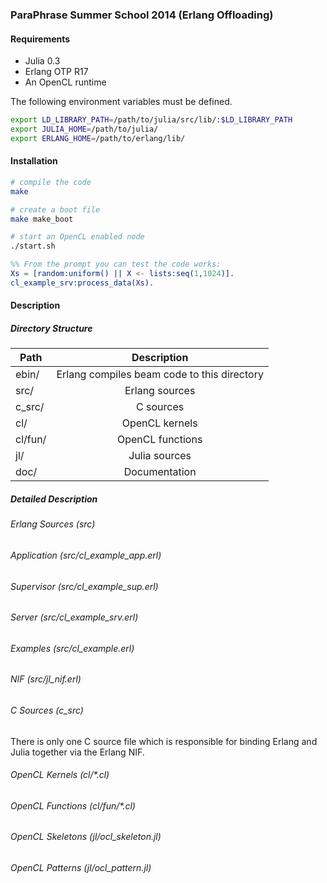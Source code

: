 ### ParaPhrase Summer School 2014 (Erlang Offloading)

#### Requirements

* Julia 0.3
* Erlang OTP R17
* An OpenCL runtime

The following environment variables must be defined.

```bash
export LD_LIBRARY_PATH=/path/to/julia/src/lib/:$LD_LIBRARY_PATH
export JULIA_HOME=/path/to/julia/
export ERLANG_HOME=/path/to/erlang/lib/
```

#### Installation

```bash
# compile the code
make

# create a boot file 
make make_boot

# start an OpenCL enabled node
./start.sh
```

```erlang
%% From the prompt you can test the code works:
Xs = [random:uniform() || X <- lists:seq(1,1024)].
cl_example_srv:process_data(Xs).
```

#### Description

##### Directory Structure

| Path    | Description 
| ------- |:-------------------------------------------:|
| ebin/   | Erlang compiles beam code to this directory
| src/    | Erlang sources
| c_src/  | C sources
| cl/     | OpenCL kernels
| cl/fun/ | OpenCL functions
| jl/     | Julia sources
| doc/    | Documentation

##### Detailed Description

###### Erlang Sources (src)
###### Application (src/cl_example_app.erl)
###### Supervisor (src/cl_example_sup.erl)
###### Server (src/cl_example_srv.erl)
###### Examples (src/cl_example.erl)
###### NIF (src/jl_nif.erl)

###### C Sources (c_src)

There is only one C source file which is responsible for binding Erlang and 
Julia together via the Erlang NIF. 

###### OpenCL Kernels (cl/*.cl)
###### OpenCL Functions (cl/fun/*.cl)
###### OpenCL Skeletons (jl/ocl_skeleton.jl)
###### OpenCL Patterns (jl/ocl_pattern.jl)

